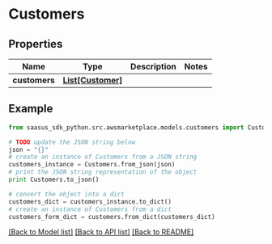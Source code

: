 # Customers


## Properties
Name | Type | Description | Notes
------------ | ------------- | ------------- | -------------
**customers** | [**List[Customer]**](Customer.md) |  | 

## Example

```python
from saasus_sdk_python.src.awsmarketplace.models.customers import Customers

# TODO update the JSON string below
json = "{}"
# create an instance of Customers from a JSON string
customers_instance = Customers.from_json(json)
# print the JSON string representation of the object
print Customers.to_json()

# convert the object into a dict
customers_dict = customers_instance.to_dict()
# create an instance of Customers from a dict
customers_form_dict = customers.from_dict(customers_dict)
```
[[Back to Model list]](../README.md#documentation-for-models) [[Back to API list]](../README.md#documentation-for-api-endpoints) [[Back to README]](../README.md)


